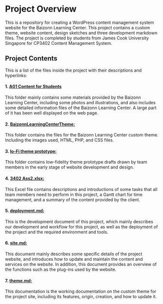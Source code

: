 # Project Overview
This is a repository for creating a WordPress content management system website for the Baizonn Learning Center. This project contains a custom theme, website content, design sketches and three development markdown files. The project is completed by students from James Cook University Singapore for CP3402 Content Management System.

## Project Contents
<p>This is a list of the files inside the project with their descriptions and hyperlinks:</p>

#### 1. [A01 Content for Students](/A01%20Content%20for%20Students)

This folder mainly contains some materials provided by the Baizonn Learning Center, including some photos and illustrations, and also includes some detailed information files of the Baizonn Learning Center. A large part of it has been well displayed on the web page.

#### 2. [BaizonnLearningCenterTheme:](/BaizonnLearningCenterTheme)

This folder contains the files for the Baizonn Learning Center custom theme. Including the images used, HTML, PHP, and CSS files.

#### 3. [lo-Fi theme prototype:](/lo-Fi%20theme%20prototype)
This folder contains low-fidelity theme prototype drafts drawn by team members in the early stage of website development and design.

#### 4. [3402 Ass2.xlsx:](/3402%20Ass2.xlsx)
This Excel file contains descriptions and introductions of some tasks that all team members need to perform in this project, a Gantt chart for time management, and a summary of the content provided by the client.

#### 5. [deployment.md:](/deployment.md)
This is the development document of this project, which mainly describes our development and workflow for this project, as well as the deployment of the project and the required environment and tools.

#### 6. [site.md:](/site.md)
This document mainly describes some specific details of the project website, and introduces how to update and maintain the content and services on the website. In addition, this document provides an overview of the functions such as the plug-ins used by the website.

#### 7. [theme.md:](/theme.md)
This documentation is the working documentation on the custom theme for the project site, including its features, origin, creation, and how to update it.
